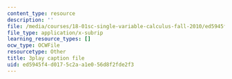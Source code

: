 ```yaml
---
content_type: resource
description: ''
file: /media/courses/18-01sc-single-variable-calculus-fall-2010/ed5945f4d0175c2aa1e056d8f2fde2f3_4sTKcvYMNxk.vtt
file_type: application/x-subrip
learning_resource_types: []
ocw_type: OCWFile
resourcetype: Other
title: 3play caption file
uid: ed5945f4-d017-5c2a-a1e0-56d8f2fde2f3
---
```

